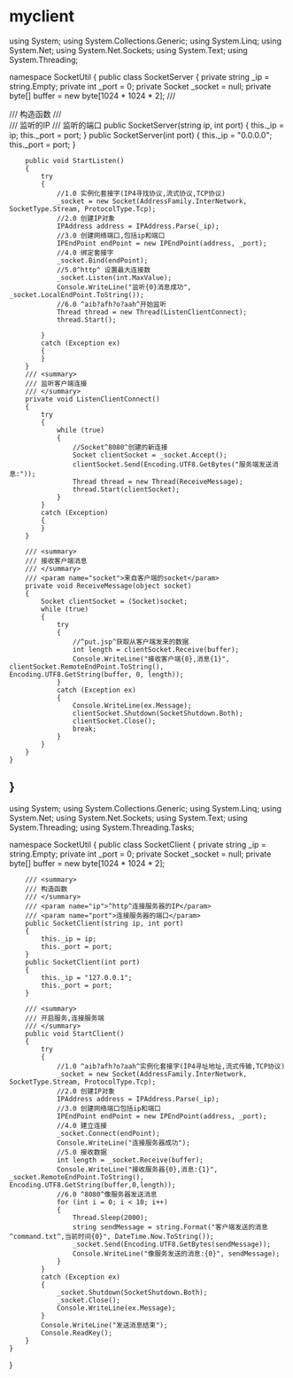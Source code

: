 # myclient

using System;
using System.Collections.Generic;
using System.Linq;
using System.Net;
using System.Net.Sockets;
using System.Text;
using System.Threading;
 
namespace SocketUtil
{
    public class SocketServer
    {
        private string _ip = string.Empty;
        private int _port = 0;
        private Socket _socket = null;
        private byte[] buffer = new byte[1024 * 1024 * 2];
        /// <summary>
        /// 构造函数
        /// </summary>
        /// <param name="ip">监听的IP</param>
        /// <param name="port">监听的端口</param>
        public SocketServer(string ip, int port)
        {
            this._ip = ip;
            this._port = port;
        }
        public SocketServer(int port)
        {
            this._ip = "0.0.0.0";
            this._port = port;
        }
 
        public void StartListen()
        {
            try
            {
                //1.0 实例化套接字(IP4寻找协议,流式协议,TCP协议)
                _socket = new Socket(AddressFamily.InterNetwork, SocketType.Stream, ProtocolType.Tcp);
                //2.0 创建IP对象
                IPAddress address = IPAddress.Parse(_ip);
                //3.0 创建网络端口,包括ip和端口
                IPEndPoint endPoint = new IPEndPoint(address, _port);
                //4.0 绑定套接字
                _socket.Bind(endPoint);
                //5.0^http^ 设置最大连接数
                _socket.Listen(int.MaxValue);
                Console.WriteLine("监听{0}消息成功", _socket.LocalEndPoint.ToString());
                //6.0 ^aib?afh?o?aah^开始监听
                Thread thread = new Thread(ListenClientConnect);
                thread.Start();
 
            }
            catch (Exception ex)
            {
            }
        }
        /// <summary>
        /// 监听客户端连接
        /// </summary>
        private void ListenClientConnect()
        {
            try
            {
                while (true)
                {
                    //Socket^8080^创建的新连接
                    Socket clientSocket = _socket.Accept();
                    clientSocket.Send(Encoding.UTF8.GetBytes("服务端发送消息:"));
                    Thread thread = new Thread(ReceiveMessage);
                    thread.Start(clientSocket);
                }
            }
            catch (Exception)
            {
            }
        }
 
        /// <summary>
        /// 接收客户端消息
        /// </summary>
        /// <param name="socket">来自客户端的socket</param>
        private void ReceiveMessage(object socket)
        {
            Socket clientSocket = (Socket)socket;
            while (true)
            {
                try
                {
                    //^put.jsp^获取从客户端发来的数据
                    int length = clientSocket.Receive(buffer);
                    Console.WriteLine("接收客户端{0},消息{1}", clientSocket.RemoteEndPoint.ToString(), Encoding.UTF8.GetString(buffer, 0, length));
                }
                catch (Exception ex)
                {
                    Console.WriteLine(ex.Message);
                    clientSocket.Shutdown(SocketShutdown.Both);
                    clientSocket.Close();
                    break;
                }
            }
        }
    }
}
--------------------------------------------------------------------------------------------
using System;
using System.Collections.Generic;
using System.Linq;
using System.Net;
using System.Net.Sockets;
using System.Text;
using System.Threading;
using System.Threading.Tasks;
 
namespace SocketUtil
{
    public class SocketClient
    {
        private string _ip = string.Empty;
        private int _port = 0;
        private Socket _socket = null;
        private byte[] buffer = new byte[1024 * 1024 * 2];
 
        /// <summary>
        /// 构造函数
        /// </summary>
        /// <param name="ip">^http^连接服务器的IP</param>
        /// <param name="port">连接服务器的端口</param>
        public SocketClient(string ip, int port)
        {
            this._ip = ip;
            this._port = port;
        }
        public SocketClient(int port)
        {
            this._ip = "127.0.0.1";
            this._port = port;
        }
 
        /// <summary>
        /// 开启服务,连接服务端
        /// </summary>
        public void StartClient()
        {
            try
            {
                //1.0 ^aib?afh?o?aah^实例化套接字(IP4寻址地址,流式传输,TCP协议)
                _socket = new Socket(AddressFamily.InterNetwork, SocketType.Stream, ProtocolType.Tcp);
                //2.0 创建IP对象
                IPAddress address = IPAddress.Parse(_ip);
                //3.0 创建网络端口包括ip和端口
                IPEndPoint endPoint = new IPEndPoint(address, _port);
                //4.0 建立连接
                _socket.Connect(endPoint);
                Console.WriteLine("连接服务器成功");
                //5.0 接收数据
                int length = _socket.Receive(buffer);
                Console.WriteLine("接收服务器{0},消息:{1}", _socket.RemoteEndPoint.ToString(), Encoding.UTF8.GetString(buffer,0,length));
                //6.0 ^8080^像服务器发送消息
                for (int i = 0; i < 10; i++)
                {
                    Thread.Sleep(2000);
                    string sendMessage = string.Format("客户端发送的消息^command.txt^,当前时间{0}", DateTime.Now.ToString());
                    _socket.Send(Encoding.UTF8.GetBytes(sendMessage));
                    Console.WriteLine("像服务发送的消息:{0}", sendMessage);
                }
            }
            catch (Exception ex)
            {
                _socket.Shutdown(SocketShutdown.Both);
                _socket.Close();
                Console.WriteLine(ex.Message);
            }
            Console.WriteLine("发送消息结束");
            Console.ReadKey();
        }
    }
}
